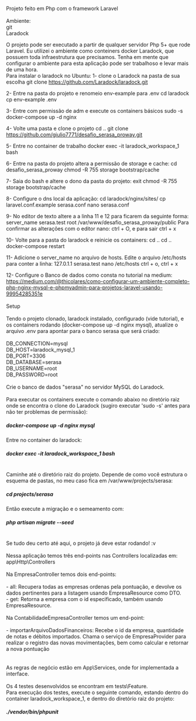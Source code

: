 Projeto feito em Php com o framework Laravel<br>
<br>
Ambiente:<br>
    git<br>
    Laradock<br>

O projeto pode ser executado a partir de qualquer servidor Php 5+ que rode Laravel. Eu utilizei o ambiente como conteiners docker Laradock, que possuem toda infraestrutura que precisamos. Tenha em mente que configurar o ambiente para esta aplicação pode ser trabalhoso e levar mais de uma hora.
<br>
Para instalar o laradock no Ubuntu:
 1- clone o Laradock na pasta de sua escolha
git clone https://github.com/Laradock/laradock.git 

2- Entre na pasta do projeto e renomeio env-example para .env
cd laradock
cp env-example .env

3- Entre com permissão de adm e execute os containers básicos
sudo -s
docker-compose up -d nginx

4- Volte uma pasta e clone o projeto
cd ..
git clone https://github.com/giulio7771/desafio_serasa_proway.git

5- Entre no container de trabalho
docker exec -it laradock_workspace_1 bash

6- Entre na pasta do projeto altera a permissão de storage e cache:
cd desafio_serasa_proway
chmod -R 755 storage bootstrap/cache

7- Saia do bash e altere o dono da pasta do projeto:
exit
chmod -R 755 storage bootstrap/cache

8- Configure o dns local da aplicação:
cd laradock/nginx/sites/
cp laravel.conf.example serasa.conf
nano serasa.conf

9- No editor de texto altere a a linha 11 e 12 para ficarem da seguinte forma:
	server_name serasa.test
	root /var/www/desafio_serasa_proway/public
Para confirmar as alterações com o editor nano: ctrl + O, e para sair ctrl + x

10- Volte para a pasta do laradock e reinicie os containers:
cd ..
cd ..
docker-compose restart

11- Adicione o server_name no arquivo de hosts. Edite o arquivo /etc/hosts 
para conter a linha: 127.0.1.1 serasa.test
nano /etc/hosts
ctrl + o, ctrl + x

12- Configure o Banco de dados como consta no tutorial na medium:
<br>
https://medium.com/@thicolares/como-configurar-um-ambiente-completo-php-nginx-mysql-e-phpmyadmin-para-projetos-laravel-usando-99954285351e
<br>
<br>
Setup<br>
<br>
Tendo o projeto clonado, laradock instalado, configurado (vide tutorial), e os containers rodando (docker-compose up -d nginx mysql), atualize o arquivo .env para apontar para o banco serasa que será criado:<br>
<br>
DB_CONNECTION=mysql<br>
DB_HOST=laradock_mysql_1<br>
DB_PORT=3306<br>
DB_DATABASE=serasa<br>
DB_USERNAME=root<br>
DB_PASSWORD=root<br>
<br>
Crie o banco de dados "serasa" no servidor MySQL do Laradock.<br> 
<br>
Para executar os containers execute o comando abaixo no diretório raiz onde se encontra o clone do Laradock (sugiro executar 'sudo -s' antes para não ter problemas de permissão):<br>
<h5>docker-compose up -d nginx mysql</h5>
Entre no container do laradock: <br>
<h5>docker exec -it laradock_workspace_1 bash</h5>
<br>
Caminhe até o diretório raiz do projeto. Depende de como você estrutura o esquema de pastas, no meu caso fica em /var/www/projects/serasa:
<h5>cd projects/serasa</h5>
Então execute a migração e o semeamento com:<br>
<h5>php artisan migrate --seed</h5>
<br>
Se tudo deu certo até aqui, o projeto já deve estar rodando! :v<br>
<br>
Nessa aplicação temos três end-points nas Controllers localizadas em: app\Http\Controllers<br>
<br>
Na EmpresaController temos dois end-points:<br><br>
- all: Recupera todas as empresas ordenas pela pontuação, e devolve os dados pertinentes para a listagem usando EmpresaResource como DTO.<br>
- get: Retorna a empresa com o id especificado, também usando EmpresaResource.<br>
<br>
Na ContabilidadeEmpresaController temos um end-point:<br><br>
- importarArquivoDadosFinanceiros: Recebe o id da empresa, quantidade de notas e débitos importados. Chama o serviço de EmpresaProvider para realizar o registro das novas movimentações, bem como calcular e retornar a nova pontuação<br>
<br>
<br>
As regras de negócio estão em App\Services, onde for implementada a interface.
<br>
<br>
Os 4 testes desenvolvidos se encontram em tests\Feature.<br>
Para execução dos testes, execute o seguinte comando, estando dentro do container laradock_workspace_1, e dentro do diretório raiz do projeto:<br>
<h5>./vendor/bin/phpunit</h5>


